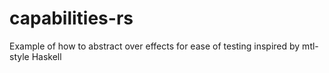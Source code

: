 # capabilities-rs
Example of how to abstract over effects for ease of testing inspired by mtl-style Haskell
